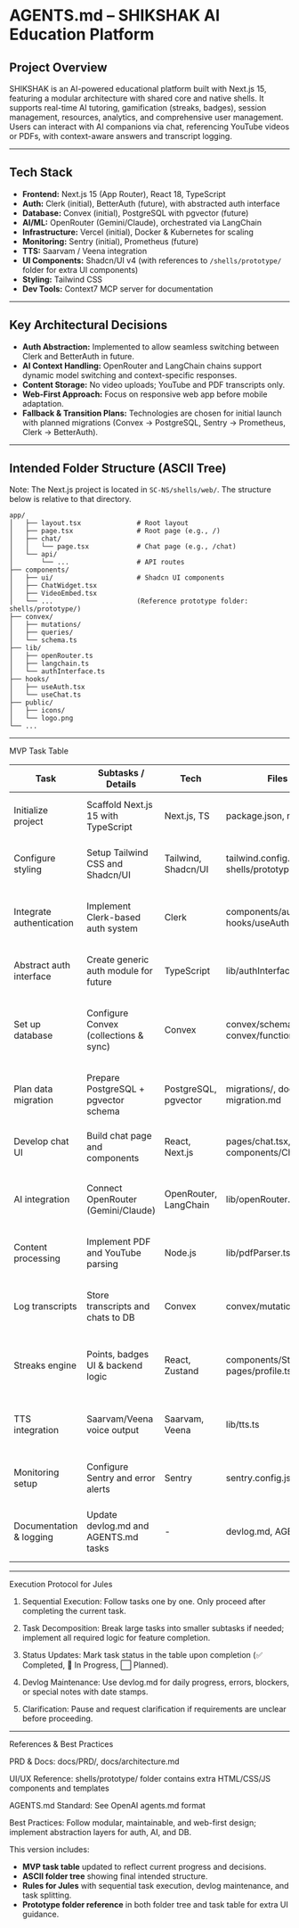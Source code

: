 # AGENTS.md – SHIKSHAK AI Education Platform

## Project Overview
SHIKSHAK is an AI-powered educational platform built with Next.js 15, featuring a modular architecture with shared core and native shells. It supports real-time AI tutoring, gamification (streaks, badges), session management, resources, analytics, and comprehensive user management. Users can interact with AI companions via chat, referencing YouTube videos or PDFs, with context-aware answers and transcript logging.

---

## Tech Stack
- **Frontend:** Next.js 15 (App Router), React 18, TypeScript
- **Auth:** Clerk (initial), BetterAuth (future), with abstracted auth interface
- **Database:** Convex (initial), PostgreSQL with pgvector (future)
- **AI/ML:** OpenRouter (Gemini/Claude), orchestrated via LangChain
- **Infrastructure:** Vercel (initial), Docker & Kubernetes for scaling
- **Monitoring:** Sentry (initial), Prometheus (future)
- **TTS:** Saarvam / Veena integration
- **UI Components:** Shadcn/UI v4 (with references to `/shells/prototype/` folder for extra UI components)
- **Styling:** Tailwind CSS
- **Dev Tools:** Context7 MCP server for documentation

---

## Key Architectural Decisions
- **Auth Abstraction:** Implemented to allow seamless switching between Clerk and BetterAuth in future.
- **AI Context Handling:** OpenRouter and LangChain chains support dynamic model switching and context-specific responses.
- **Content Storage:** No video uploads; YouTube and PDF transcripts only.
- **Web-First Approach:** Focus on responsive web app before mobile adaptation.
- **Fallback & Transition Plans:** Technologies are chosen for initial launch with planned migrations (Convex → PostgreSQL, Sentry → Prometheus, Clerk → BetterAuth).

---

## Intended Folder Structure (ASCII Tree)

Note: The Next.js project is located in `SC-NS/shells/web/`. The structure below is relative to that directory.

```text
app/
│   ├── layout.tsx              # Root layout
│   ├── page.tsx                # Root page (e.g., /)
│   ├── chat/
│   │   └── page.tsx            # Chat page (e.g., /chat)
│   └── api/
│       └── ...                 # API routes
├── components/
│   ├── ui/                     # Shadcn UI components
│   ├── ChatWidget.tsx
│   ├── VideoEmbed.tsx
│   └── ...                     (Reference prototype folder: shells/prototype/)
├── convex/
│   ├── mutations/
│   ├── queries/
│   └── schema.ts
├── lib/
│   ├── openRouter.ts
│   ├── langchain.ts
│   └── authInterface.ts
├── hooks/
│   ├── useAuth.tsx
│   └── useChat.ts
├── public/
│   ├── icons/
│   └── logo.png
└── ...
```

---

MVP Task Table

| Task                     | Subtasks / Details                    | Tech                     | Files / Context                               | Status | Notes                                                                 |
|---------------------------|---------------------------------------|--------------------------|-----------------------------------------------|--------|-----------------------------------------------------------------------|
| Initialize project        | Scaffold Next.js 15 with TypeScript  | Next.js, TS              | package.json, next.config.js                  | ✅ Completed | Web-first setup for MVP; TypeScript strict mode enabled               |
| Configure styling         | Setup Tailwind CSS and Shadcn/UI     | Tailwind, Shadcn/UI      | tailwind.config.js, components/ui/, shells/prototype/ | ✅ Completed | Prototype folder referenced for extra UI components                  |
| Integrate authentication  | Implement Clerk-based auth system    | Clerk                    | components/auth/, hooks/useAuth.ts           | ✅ Completed | Initial auth choice; abstracted interface allows future switch to BetterAuth |
| Abstract auth interface   | Create generic auth module for future| TypeScript               | lib/authInterface.ts                         | ✅ Completed | Auth abstraction ensures seamless migration to BetterAuth later       |
| Set up database           | Configure Convex (collections & sync)| Convex                   | convex/schema.ts, convex/functions/          | ✅ Completed | Initial DB; scalable real-time interactions; migration plan for PostgreSQL + pgvector |
| Plan data migration       | Prepare PostgreSQL + pgvector schema | PostgreSQL, pgvector     | migrations/, docs/db-migration.md            |        | Future-proofing AI vector storage; only needed if Convex limits reached |
| Develop chat UI           | Build chat page and components       | React, Next.js           | pages/chat.tsx, components/ChatWidget.tsx    |        | References `/shells/prototype/` for components and layout patterns    |
| AI integration            | Connect OpenRouter (Gemini/Claude)   | OpenRouter, LangChain    | lib/openRouter.ts, lib/langchain.ts          |        | Live, context-aware AI companion for chat and YouTube/PDF sessions   |
| Content processing        | Implement PDF and YouTube parsing    | Node.js                  | lib/pdfParser.ts, lib/videoParser.ts         |        | Generate session context; transcripts and timestamps for AI reference|
| Log transcripts           | Store transcripts and chats to DB    | Convex                   | convex/mutations/addTranscript.js            |        | Essential for context persistence in real-time chat sessions         |
| Streaks engine            | Points, badges UI & backend logic    | React, Zustand           | components/Streaks/, pages/profile.tsx       |        | Habit-building streaks, XP, leaderboards; encourages consistent usage|
| TTS integration           | Saarvam/Veena voice output           | Saarvam, Veena           | lib/tts.ts                                   |        | AI companion voice output; flexible for future paid model integration|
| Monitoring setup          | Configure Sentry and error alerts    | Sentry                   | sentry.config.js                              |        | Initial monitoring; future migration to Prometheus for metrics       |
| Documentation & logging   | Update devlog.md and AGENTS.md tasks | -                        | devlog.md, AGENTS.md                          |        | Daily logging of progress, errors, blockers, or implementation notes |

---

Execution Protocol for Jules

1. Sequential Execution: Follow tasks one by one. Only proceed after completing the current task.


2. Task Decomposition: Break large tasks into smaller subtasks if needed; implement all required logic for feature completion.


3. Status Updates: Mark task status in the table upon completion (✅ Completed, 🔄 In Progress, ⬜ Planned).


4. Devlog Maintenance: Use devlog.md for daily progress, errors, blockers, or special notes with date stamps.


5. Clarification: Pause and request clarification if requirements are unclear before proceeding.




---

References & Best Practices

PRD & Docs: docs/PRD/, docs/architecture.md

UI/UX Reference: shells/prototype/ folder contains extra HTML/CSS/JS components and templates

AGENTS.md Standard: See OpenAI agents.md format

Best Practices: Follow modular, maintainable, and web-first design; implement abstraction layers for auth, AI, and DB.


This version includes:

- **MVP task table** updated to reflect current progress and decisions.
- **ASCII folder tree** showing final intended structure.
- **Rules for Jules** with sequential task execution, devlog maintenance, and task splitting.
- **Prototype folder reference** in both folder tree and task table for extra UI guidance.
